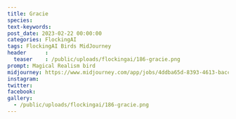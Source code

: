 ```yaml
---
title: Gracie
species: 
text-keywords: 
post_date: 2023-02-22 00:00:00
categories: FlockingAI
tags: FlockingAI Birds MidJourney 
header      :
  teaser    : /public/uploads/flockingai/186-gracie.png
prompt: Magical Realism bird
midjourney: https://www.midjourney.com/app/jobs/4ddba65d-8393-4613-bacc-1a71789fe4e0
instagram: 
twitter: 
facebook: 
gallery: 
  - /public/uploads/flockingai/186-gracie.png
---
```


